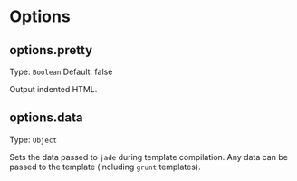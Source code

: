 # Options

## options.pretty
Type: `Boolean`
Default: false

Output indented HTML.

## options.data
Type: `Object`

Sets the data passed to `jade` during template compilation. Any data can be passed to the template (including `grunt` templates).
